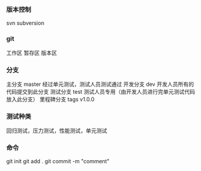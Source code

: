 ### 版本控制
svn subversion
### git
工作区
暂存区
版本区
### 分支
主分支 master 经过单元测试，测试人员测试通过
开发分支 dev 开发人员所有的代码提交到此分支
测试分支 test 测试人员专用（由开发人员进行完单元测试代码放入此分支）
里程碑分支 tags v1.0.0 
### 测试种类
回归测试，压力测试，性能测试，单元测试
### 命令
git init
git add .
git commit -m "comment"

